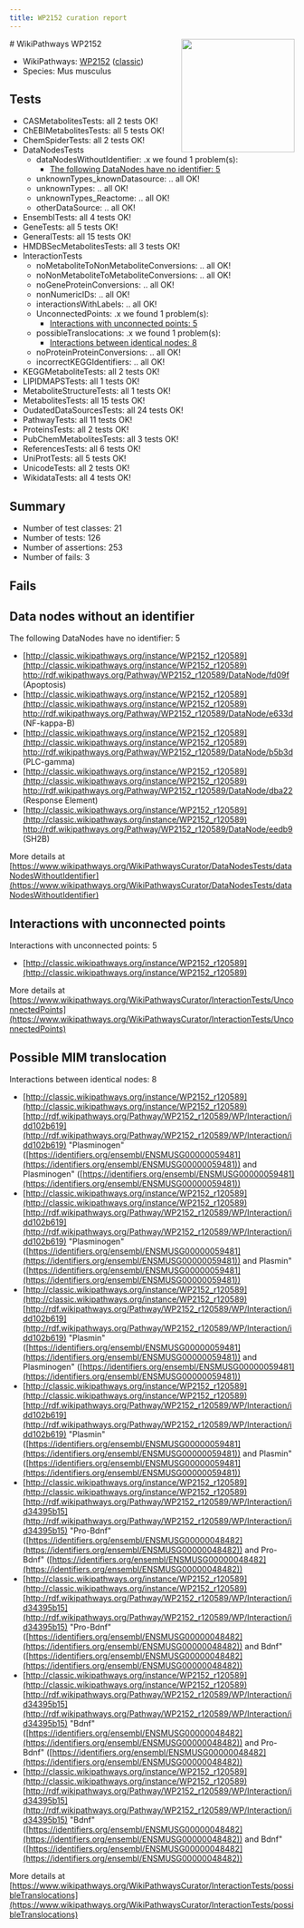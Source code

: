 ```yaml
---
title: WP2152 curation report
---
```


<img style="float: right; width: 200px" src="https://upload.wikimedia.org/wikipedia/commons/thumb/8/83/Wplogo_with_text_500.png/640px-Wplogo_with_text_500.png" />
# WikiPathways WP2152

* WikiPathways: [WP2152](https://wikipathways.org/pathways/WP2152) ([classic](https://classic.wikipathways.org/instance/WP2152))
* Species: Mus musculus
## Tests
* CASMetabolitesTests: all 2 tests OK!
* ChEBIMetabolitesTests: all 5 tests OK!
* ChemSpiderTests: all 2 tests OK!
* DataNodesTests
    * dataNodesWithoutIdentifier: .x we found 1 problem(s):
        * [The following DataNodes have no identifier: 5](#d2d32fa4)
    * unknownTypes_knownDatasource: .. all OK!
    * unknownTypes: .. all OK!
    * unknownTypes_Reactome: .. all OK!
    * otherDataSource: .. all OK!
* EnsemblTests: all 4 tests OK!
* GeneTests: all 5 tests OK!
* GeneralTests: all 15 tests OK!
* HMDBSecMetabolitesTests: all 3 tests OK!
* InteractionTests
    * noMetaboliteToNonMetaboliteConversions: .. all OK!
    * noNonMetaboliteToMetaboliteConversions: .. all OK!
    * noGeneProteinConversions: .. all OK!
    * nonNumericIDs: .. all OK!
    * interactionsWithLabels: .. all OK!
    * UnconnectedPoints: .x we found 1 problem(s):
        * [Interactions with unconnected points: 5](#35a61add)
    * possibleTranslocations: .x we found 1 problem(s):
        * [Interactions between identical nodes: 8](#1c11820d)
    * noProteinProteinConversions: .. all OK!
    * incorrectKEGGIdentifiers: .. all OK!
* KEGGMetaboliteTests: all 2 tests OK!
* LIPIDMAPSTests: all 1 tests OK!
* MetaboliteStructureTests: all 1 tests OK!
* MetabolitesTests: all 15 tests OK!
* OudatedDataSourcesTests: all 24 tests OK!
* PathwayTests: all 11 tests OK!
* ProteinsTests: all 2 tests OK!
* PubChemMetabolitesTests: all 3 tests OK!
* ReferencesTests: all 6 tests OK!
* UniProtTests: all 5 tests OK!
* UnicodeTests: all 2 tests OK!
* WikidataTests: all 4 tests OK!


## Summary

* Number of test classes: 21
* Number of tests: 126
* Number of assertions: 253
* Number of fails: 3

## Fails

<a name="d2d32fa4" />

## Data nodes without an identifier

The following DataNodes have no identifier: 5

* [http://classic.wikipathways.org/instance/WP2152_r120589](http://classic.wikipathways.org/instance/WP2152_r120589) http://rdf.wikipathways.org/Pathway/WP2152_r120589/DataNode/fd09f (Apoptosis)
* [http://classic.wikipathways.org/instance/WP2152_r120589](http://classic.wikipathways.org/instance/WP2152_r120589) http://rdf.wikipathways.org/Pathway/WP2152_r120589/DataNode/e633d (NF-kappa-B)
* [http://classic.wikipathways.org/instance/WP2152_r120589](http://classic.wikipathways.org/instance/WP2152_r120589) http://rdf.wikipathways.org/Pathway/WP2152_r120589/DataNode/b5b3d (PLC-gamma)
* [http://classic.wikipathways.org/instance/WP2152_r120589](http://classic.wikipathways.org/instance/WP2152_r120589) http://rdf.wikipathways.org/Pathway/WP2152_r120589/DataNode/dba22 (Response Element)
* [http://classic.wikipathways.org/instance/WP2152_r120589](http://classic.wikipathways.org/instance/WP2152_r120589) http://rdf.wikipathways.org/Pathway/WP2152_r120589/DataNode/eedb9 (SH2B)


More details at [https://www.wikipathways.org/WikiPathwaysCurator/DataNodesTests/dataNodesWithoutIdentifier](https://www.wikipathways.org/WikiPathwaysCurator/DataNodesTests/dataNodesWithoutIdentifier)

<a name="35a61add" />

## Interactions with unconnected points

Interactions with unconnected points: 5

* [http://classic.wikipathways.org/instance/WP2152_r120589](http://classic.wikipathways.org/instance/WP2152_r120589)


More details at [https://www.wikipathways.org/WikiPathwaysCurator/InteractionTests/UnconnectedPoints](https://www.wikipathways.org/WikiPathwaysCurator/InteractionTests/UnconnectedPoints)

<a name="1c11820d" />

## Possible MIM translocation

Interactions between identical nodes: 8

* [http://classic.wikipathways.org/instance/WP2152_r120589](http://classic.wikipathways.org/instance/WP2152_r120589) [http://rdf.wikipathways.org/Pathway/WP2152_r120589/WP/Interaction/idd102b619](http://rdf.wikipathways.org/Pathway/WP2152_r120589/WP/Interaction/idd102b619) "Plasminogen" ([https://identifiers.org/ensembl/ENSMUSG00000059481](https://identifiers.org/ensembl/ENSMUSG00000059481)) and 
Plasminogen" ([https://identifiers.org/ensembl/ENSMUSG00000059481](https://identifiers.org/ensembl/ENSMUSG00000059481))
* [http://classic.wikipathways.org/instance/WP2152_r120589](http://classic.wikipathways.org/instance/WP2152_r120589) [http://rdf.wikipathways.org/Pathway/WP2152_r120589/WP/Interaction/idd102b619](http://rdf.wikipathways.org/Pathway/WP2152_r120589/WP/Interaction/idd102b619) "Plasminogen" ([https://identifiers.org/ensembl/ENSMUSG00000059481](https://identifiers.org/ensembl/ENSMUSG00000059481)) and 
Plasmin" ([https://identifiers.org/ensembl/ENSMUSG00000059481](https://identifiers.org/ensembl/ENSMUSG00000059481))
* [http://classic.wikipathways.org/instance/WP2152_r120589](http://classic.wikipathways.org/instance/WP2152_r120589) [http://rdf.wikipathways.org/Pathway/WP2152_r120589/WP/Interaction/idd102b619](http://rdf.wikipathways.org/Pathway/WP2152_r120589/WP/Interaction/idd102b619) "Plasmin" ([https://identifiers.org/ensembl/ENSMUSG00000059481](https://identifiers.org/ensembl/ENSMUSG00000059481)) and 
Plasminogen" ([https://identifiers.org/ensembl/ENSMUSG00000059481](https://identifiers.org/ensembl/ENSMUSG00000059481))
* [http://classic.wikipathways.org/instance/WP2152_r120589](http://classic.wikipathways.org/instance/WP2152_r120589) [http://rdf.wikipathways.org/Pathway/WP2152_r120589/WP/Interaction/idd102b619](http://rdf.wikipathways.org/Pathway/WP2152_r120589/WP/Interaction/idd102b619) "Plasmin" ([https://identifiers.org/ensembl/ENSMUSG00000059481](https://identifiers.org/ensembl/ENSMUSG00000059481)) and 
Plasmin" ([https://identifiers.org/ensembl/ENSMUSG00000059481](https://identifiers.org/ensembl/ENSMUSG00000059481))
* [http://classic.wikipathways.org/instance/WP2152_r120589](http://classic.wikipathways.org/instance/WP2152_r120589) [http://rdf.wikipathways.org/Pathway/WP2152_r120589/WP/Interaction/id34395b15](http://rdf.wikipathways.org/Pathway/WP2152_r120589/WP/Interaction/id34395b15) "Pro-Bdnf" ([https://identifiers.org/ensembl/ENSMUSG00000048482](https://identifiers.org/ensembl/ENSMUSG00000048482)) and 
Pro-Bdnf" ([https://identifiers.org/ensembl/ENSMUSG00000048482](https://identifiers.org/ensembl/ENSMUSG00000048482))
* [http://classic.wikipathways.org/instance/WP2152_r120589](http://classic.wikipathways.org/instance/WP2152_r120589) [http://rdf.wikipathways.org/Pathway/WP2152_r120589/WP/Interaction/id34395b15](http://rdf.wikipathways.org/Pathway/WP2152_r120589/WP/Interaction/id34395b15) "Pro-Bdnf" ([https://identifiers.org/ensembl/ENSMUSG00000048482](https://identifiers.org/ensembl/ENSMUSG00000048482)) and 
Bdnf" ([https://identifiers.org/ensembl/ENSMUSG00000048482](https://identifiers.org/ensembl/ENSMUSG00000048482))
* [http://classic.wikipathways.org/instance/WP2152_r120589](http://classic.wikipathways.org/instance/WP2152_r120589) [http://rdf.wikipathways.org/Pathway/WP2152_r120589/WP/Interaction/id34395b15](http://rdf.wikipathways.org/Pathway/WP2152_r120589/WP/Interaction/id34395b15) "Bdnf" ([https://identifiers.org/ensembl/ENSMUSG00000048482](https://identifiers.org/ensembl/ENSMUSG00000048482)) and 
Pro-Bdnf" ([https://identifiers.org/ensembl/ENSMUSG00000048482](https://identifiers.org/ensembl/ENSMUSG00000048482))
* [http://classic.wikipathways.org/instance/WP2152_r120589](http://classic.wikipathways.org/instance/WP2152_r120589) [http://rdf.wikipathways.org/Pathway/WP2152_r120589/WP/Interaction/id34395b15](http://rdf.wikipathways.org/Pathway/WP2152_r120589/WP/Interaction/id34395b15) "Bdnf" ([https://identifiers.org/ensembl/ENSMUSG00000048482](https://identifiers.org/ensembl/ENSMUSG00000048482)) and 
Bdnf" ([https://identifiers.org/ensembl/ENSMUSG00000048482](https://identifiers.org/ensembl/ENSMUSG00000048482))


More details at [https://www.wikipathways.org/WikiPathwaysCurator/InteractionTests/possibleTranslocations](https://www.wikipathways.org/WikiPathwaysCurator/InteractionTests/possibleTranslocations)

